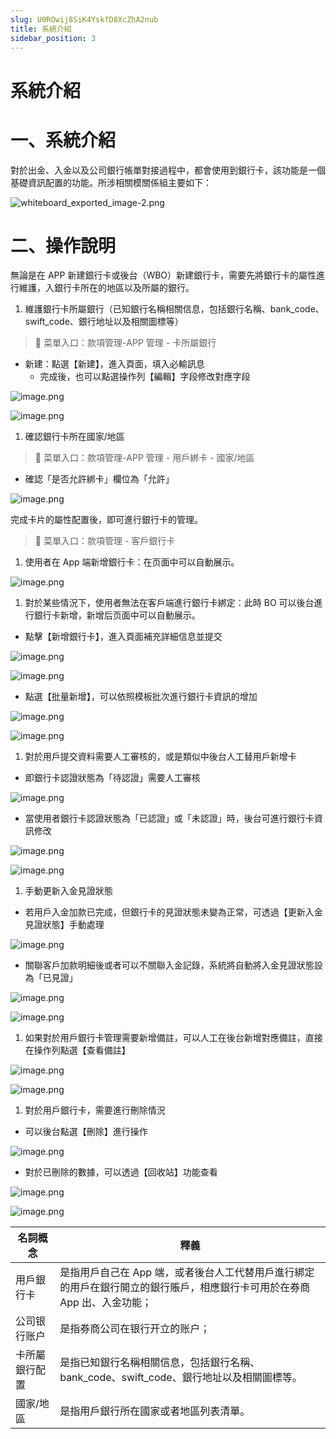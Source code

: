 ```yaml
---
slug: U0ROwij8SiK4YskfD8XcZhA2nub
title: 系統介紹
sidebar_position: 3
---
```



# 系統介紹


# 一、系統介紹


對於出金、入金以及公司銀行帳單對接過程中，都會使用到銀行卡，該功能是一個基礎資訊配置的功能。所涉相關模關係組主要如下：


![whiteboard_exported_image-2.png](/assets/0bea740c3f4fd930744768df7d18b448.png)


# 二、操作說明


無論是在 APP 新建銀行卡或後台（WBO）新建銀行卡，需要先將銀行卡的屬性進行維護，入銀行卡所在的地區以及所屬的銀行。

1. 維護銀行卡所屬銀行（已知銀行名稱相關信息，包括銀行名稱、bank_code、swift_code、銀行地址以及相關圖標等）

> 📍 菜單入口：款項管理-APP 管理 - 卡所屬銀行

- 新建：點選【新建】，進入頁面，填入必輸訊息
    - 完成後，也可以點選操作列【編輯】字段修改對應字段

![image.png](/assets/85c5473c58f789684e6a4c1ad409f25d.png)


![image.png](/assets/cdd4c2ed4f0774677bb5a672ba3937f9.png)

1. 確認銀行卡所在國家/地區

> 📍 菜單入口：款項管理-APP 管理 - 用戶綁卡 - 國家/地區

- 確認「是否允許綁卡」欄位為「允許」

![image.png](/assets/150b254369ce33dd4eb16a3d5053031c.png)


完成卡片的屬性配置後，即可進行銀行卡的管理。


> 📍 菜單入口：款項管理 - 客戶銀行卡

1. 使用者在 App 端新增銀行卡：在页面中可以自動展示。

![image.png](/assets/e4af386fa2a913ad8d2318b090fb29be.png)

1. 對於某些情況下，使用者無法在客戶端進行銀行卡綁定：此時 BO 可以後台進行銀行卡新增，新增后页面中可以自動展示。
- 點擊【新增銀行卡】，進入頁面補充詳細信息並提交

![image.png](/assets/759e0cef8e6fe97e2062d01809319e26.png)


![image.png](/assets/10351e34a87c0f567a00073ca31aece1.png)

- 點選【批量新增】，可以依照模板批次進行銀行卡資訊的增加

![image.png](/assets/bdc3d2b060dcf4a0bc3d5547587c4500.png)


![image.png](/assets/357e121647124e28b1efa57098370b63.png)

1. 對於用戶提交資料需要人工審核的，或是類似中後台人工替用戶新增卡
- 即銀行卡認證狀態為「待認證」需要人工審核

![image.png](/assets/7015d9999dec2d7750e0ddb371ad9be2.png)

- 當使用者銀行卡認證狀態為「已認證」或「未認證」時，後台可進行銀行卡資訊修改

![image.png](/assets/8dcc9b336694161525466706d43602d4.png)


![image.png](/assets/5b3838e13129ded4f9a2df67c28da4a4.png)

1. 手動更新入金見證狀態
- 若用戶入金加款已完成，但銀行卡的見證狀態未變為正常，可透過【更新入金見證狀態】手動處理

![image.png](/assets/13445f443d9d75465b2dc535f14c98ad.png)

- 關聯客戶加款明細後或者可以不關聯入金記錄，系統將自動將入金見證狀態設為「已見證」

![image.png](/assets/49a17bd9d10f45e1da36d900b7570109.png)


![image.png](/assets/bfbb8c27265a8c5a956ee872983a63db.png)

1. 如果對於用戶銀行卡管理需要新增備註，可以人工在後台新增對應備註，直接在操作列點選【查看備註】

![image.png](/assets/50f51c629d755cce95fb85cbe4cdf544.png)


![image.png](/assets/40da47d88d0bf846dcee83e2a64b6358.png)

1. 對於用戶銀行卡，需要進行刪除情況
- 可以後台點選【刪除】進行操作

![image.png](/assets/6c9ac57b83d664a2e5c80348f9f67489.png)

- 對於已刪除的數據，可以透過【回收站】功能查看

![image.png](/assets/a82a2bf3f45b27fc2f194d2cfc4557c5.png)


![image.png](/assets/b2268de9361f3f8d1a38d69f4f422cc1.png)


| 名詞概念    | 釋義                                                             |
| ------- | -------------------------------------------------------------- |
| 用戶銀行卡   | 是指用戶自己在 App 端，或者後台人工代替用戶進行綁定的用戶在銀行開立的銀行賬戶，相應銀行卡可用於在券商 App 出、入金功能； |
| 公司银行账户  | 是指券商公司在银行开立的账户；                                                |
| 卡所屬銀行配置 | 是指已知銀行名稱相關信息，包括銀行名稱、bank_code、swift_code、銀行地址以及相關圖標等。          |
| 國家/地區   | 是指用戶銀行所在國家或者地區列表清單。                                            |

